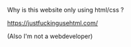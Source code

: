 Why is this website only using html/css ? 

https://justfuckingusehtml.com/

(Also I'm not a webdeveloper)
